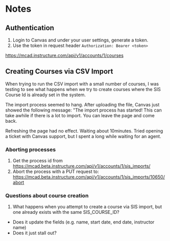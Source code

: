 # Notes

## Authentication

1. Login to Canvas and under your user settings, generate a token.
2. Use the token in request header `Authorization: Bearer <token>`

https://mcad.instructure.com/api/v1/accounts/1/courses

## Creating Courses via CSV Import

When trying to run the CSV import with a small number of courses, I was testing to see what happens when we try to create courses where the SIS Course Id is already set in the system.

The import process seemed to hang. After uploading the file, Canvas just showed the following message:
"The import process has started! This can take awhile if there is a lot to import. You can leave the page and come back.

Refreshing the page had no effect. Waiting about 10minutes. Tried opening a ticket with Canvas support, but I spent a long while waiting for an agent.

### Aborting processes

1. Get the process id from https://mcad.beta.instructure.com/api/v1/accounts/1/sis_imports/
2. Abort the process with a PUT request to: https://mcad.beta.instructure.com/api/v1/accounts/1/sis_imports/10650/abort

### Questions about course creation

1. What happens when you attempt to create a course via SIS import, but one already exists with the same SIS_COURSE_ID?

- Does it update the fields (e.g. name, start date, end date, instructor name)
- Does it just stall out?
